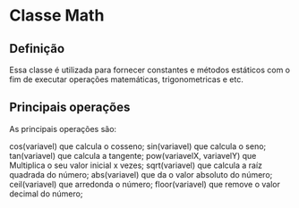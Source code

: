 # Classe Math

## Definição

Essa classe é utilizada para fornecer constantes e métodos estáticos com o fim de executar operações matemáticas, trigonometricas e etc.

## Principais operações

As principais operações são:

cos(variavel) que calcula o cosseno;
sin(variavel) que calcula o seno;
tan(variavel) que calcula a tangente;
pow(variavelX, variavelY) que Multiplica o seu valor inicial x vezes;
sqrt(variavel) que calcula a raíz quadrada do número;
abs(variavel) que da o valor absoluto do número;
ceil(variavel) que arredonda o número;
floor(variavel) que remove o valor decimal do número;
